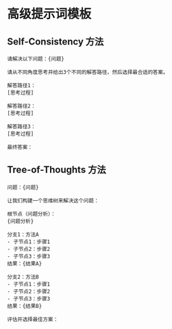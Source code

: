 # 高级提示词模板

## Self-Consistency 方法

```
请解决以下问题：{问题}

请从不同角度思考并给出3个不同的解答路径，然后选择最合适的答案。

解答路径1：
[思考过程]

解答路径2：
[思考过程]

解答路径3：
[思考过程]

最终答案：
```

## Tree-of-Thoughts 方法

```
问题：{问题}

让我们构建一个思维树来解决这个问题：

根节点（问题分析）：
{问题分析}

分支1：方法A
- 子节点1：步骤1
- 子节点2：步骤2
- 子节点3：步骤3
结果：{结果A}

分支2：方法B
- 子节点1：步骤1
- 子节点2：步骤2
- 子节点3：步骤3
结果：{结果B}

评估并选择最佳方案：
```